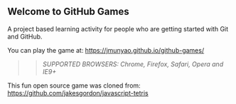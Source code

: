 ## Welcome to GitHub Games

A project based learning activity for people who are getting started with Git and GitHub.

You can play the game at: https://jmunyao.github.io/github-games/

>> _*SUPPORTED BROWSERS*: Chrome, Firefox, Safari, Opera and IE9+_

This fun open source game was cloned from: https://github.com/jakesgordon/javascript-tetris

